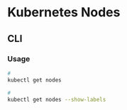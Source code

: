 # Kubernetes Nodes

## CLI

### Usage

```sh
#
kubectl get nodes

#
kubectl get nodes --show-labels
```

<!--
#
kubectl drain [name] \
  --ignore-daemonsets \
  --delete-local-data

#
kubectl delete node [name]

#
kubeadm reset

#
kops edit ig nodes
-->

